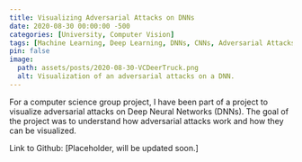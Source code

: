 ```yaml
---
title: Visualizing Adversarial Attacks on DNNs
date: 2020-08-30 00:00:00 -500
categories: [University, Computer Vision]
tags: [Machine Learning, Deep Learning, DNNs, CNNs, Adversarial Attacks, Python, PyTorch]
pin: false
image:
  path: assets/posts/2020-08-30-VCDeerTruck.png
  alt: Visualization of an adversarial attacks on a DNN.
---
```



For a computer science group project, I have been part of a project to visualize adversarial attacks on Deep Neural Networks (DNNs). The goal of the project was to understand how adversarial attacks work and how they can be visualized. 

Link to Github: [Placeholder, will be updated soon.]